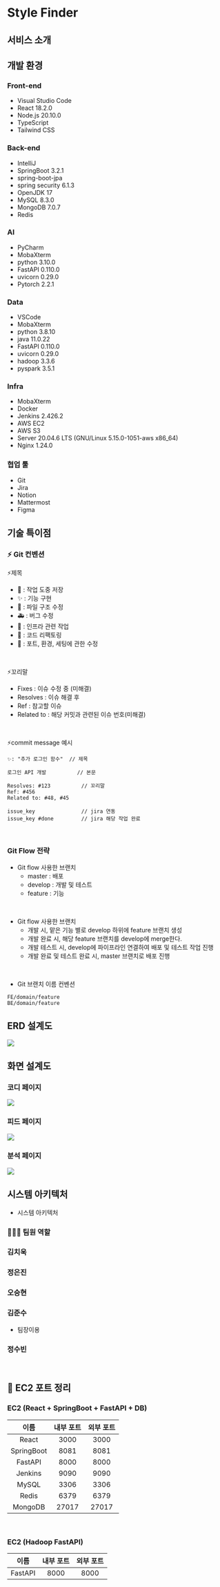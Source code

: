 # Style Finder

## 서비스 소개

## 개발 환경

### Front-end

- Visual Studio Code
- React 18.2.0
- Node.js 20.10.0
- TypeScript
- Tailwind CSS

### Back-end

- IntelliJ
- SpringBoot 3.2.1
- spring-boot-jpa
- spring security 6.1.3
- OpenJDK 17
- MySQL 8.3.0
- MongoDB 7.0.7
- Redis

### AI

- PyCharm
- MobaXterm
- python 3.10.0
- FastAPI 0.110.0
- uvicorn 0.29.0
- Pytorch 2.2.1

### Data

- VSCode
- MobaXterm
- python 3.8.10
- java 11.0.22
- FastAPI 0.110.0
- uvicorn 0.29.0
- hadoop 3.3.6
- pyspark 3.5.1

### Infra

- MobaXterm
- Docker
- Jenkins 2.426.2
- AWS EC2
- AWS S3
- Server 20.04.6 LTS (GNU/Linux 5.15.0-1051-aws x86_64)
- Nginx 1.24.0

### 협업 툴

- Git
- Jira
- Notion
- Mattermost
- Figma

## 기술 특이점

###

### ⚡️ Git 컨벤션

⚡️제목

- 🚧 : 작업 도중 저장
- ✨ : 기능 구현
- 🎨 : 파일 구조 수정
- 🚑️ : 버그 수정
- 🧱 : 인프라 관련 작업
- 🔨 : 코드 리팩토링
- 🔧 : 포트, 환경, 세팅에 관한 수정

<br>

⚡️꼬리말

- Fixes : 이슈 수정 중 (미해결)
- Resolves : 이슈 해결 후
- Ref : 참고할 이슈
- Related to : 해당 커밋과 관련된 이슈 번호(미해결)

<br>

⚡️commit message 예시

```
✨: "추가 로그인 함수"  // 제목

로그인 API 개발          // 본문

Resolves: #123          // 꼬리말
Ref: #456
Related to: #48, #45

issue_key               // jira 연동
issue_key #done         // jira 해당 작업 완료
```

<br>

### Git Flow 전략

- Git flow 사용한 브랜치
  - master : 배포
  - develop : 개발 및 테스트
  - feature : 기능

<br>

- Git flow 사용한 브랜치
  - 개발 시, 맡은 기능 별로 develop 하위에 feature 브랜치 생성
  - 개발 완료 시, 해당 feature 브랜치를 develop에 merge한다.
  - 개발 테스트 시, develop에 파이프라인 연결하여 배포 및 테스트 작업 진행
  - 개발 완료 및 테스트 완료 시, master 브랜치로 배포 진행

<br>

- Git 브랜치 이름 컨벤션

```
FE/domain/feature
BE/domain/feature
```

## ERD 설계도

<img src="./README/ERD.png" />

## 화면 설계도

### 코디 페이지

<img src="./README/CoordiPage.png" />

### 피드 페이지

<img src="./README/FeedPage.png" />

### 분석 페이지

<img src="./README/AnalysisPage.png" />

## 시스템 아키텍처

- 시스템 아키텍처

### 👨‍👩‍👧 팀원 역할

### 김치욱

### 정은진

### 오승현

### 김준수

- 팀장이용

### 정수빈

<br/>

## 🎨 EC2 포트 정리

### EC2 (React + SpringBoot + FastAPI + DB)

|    이름    | 내부 포트 | 외부 포트 |
| :--------: | :-------: | :-------: |
|   React    |   3000    |   3000    |
| SpringBoot |   8081    |   8081    |
|  FastAPI   |   8000    |   8000    |
|  Jenkins   |   9090    |   9090    |
|   MySQL    |   3306    |   3306    |
|   Redis    |   6379    |   6379    |
|  MongoDB   |   27017   |   27017   |

<br/>

### EC2 (Hadoop FastAPI)

|  이름   | 내부 포트 | 외부 포트 |
| :-----: | :-------: | :-------: |
| FastAPI |   8000    |   8000    |
